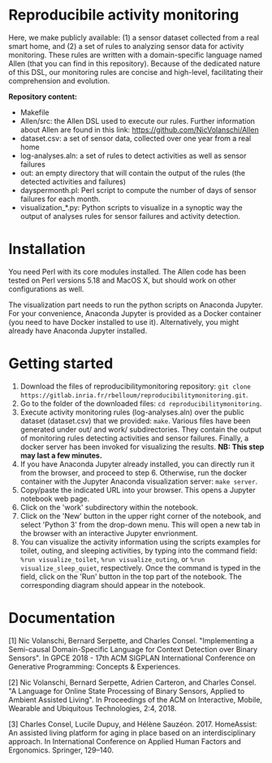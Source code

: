 # Reproducibile activity monitoring
Here, we make publicly available: (1) a sensor dataset collected from a real smart home, and (2) a set of rules 
to analyzing sensor data for activity monitoring. These rules are written with a domain-specific language named Allen (that you can find in this repository). 
Because of the dedicated nature of this DSL, our monitoring rules are concise and high-level, facilitating their comprehension and evolution.

**Repository content:**

- Makefile
- Allen/src: the Allen DSL used to execute our rules. Further information about Allen are found 
in this link: https://github.com/NicVolanschi/Allen
- dataset.csv: a set of sensor data, collected over one year from a real home
- log-analyses.aln: a set of rules to detect activities as well as sensor failures 
- out: an empty directory that will contain the output of the rules (the detected activities and failures)
- dayspermonth.pl: Perl script to compute the number of days of sensor failures for each month.
- visualization_*.py:  Python scripts to visualize in a synoptic way the output of analyses rules for sensor failures and activity detection. 

# Installation 

You need Perl with its core modules installed. The Allen code has been tested on Perl versions 5.18 and MacOS X, 
but should work on other configurations as well. 

The visualization part needs to run the python scripts on Anaconda Jupyter. For your convenience, Anaconda Jupyter is provided as a
Docker container (you need to have Docker installed to use it). Alternatively, you might already have Anaconda Jupyter installed.

# Getting started

1. Download the files of reproducibilitymonitoring repository: `git clone https://gitlab.inria.fr/rbelloum/reproducibilitymonitoring.git`.
2. Go to the folder of the downloaded files: `cd reproducibilitymonitoring`.
3. Execute activity monitoring rules (log-analyses.aln) over the public dataset (dataset.csv) that we provided: `make`.
Various files have been generated under out/ and work/ subdirectories. They contain the output of monitoring rules detecting activities and sensor failures. Finally, a docker server has been invoked for visualizing the results.
  **NB: This step may last a few minutes.**
4. If you have Anaconda Jupyter already installed, you can directly run it from the browser, and proceed to step 6. Otherwise, run the docker container with the Jupyter Anaconda visualization server: `make server`. 
5. Copy/paste the indicated URL into your browser. This opens a Jupyter notebook web page.
6. Click on the 'work' subdirectory within the notebook. 
7. Click on the 'New' button in the upper right corner of the notebook, and select 'Python 3' from the drop-down menu. This will open a new tab in the browser with an interactive Jupyter envrionment.
8. You can visualize the activity information using the scripts examples for toilet, outing, and sleeping activities, by typing into the command field: `%run visualize_toilet`, `%run visualize_outing`, or `%run visualize_sleep_quiet`, respectively. Once the command is typed in the field, click on the 'Run' button in the top part of the notebook. The corresponding diagram should appear in the notebook.


# Documentation 

[1] Nic Volanschi, Bernard Serpette, and Charles Consel. "Implementing a Semi-causal Domain-Specific Language for 
Context Detection over Binary Sensors". In GPCE 2018 - 17th ACM SIGPLAN International Conference on 
Generative Programming: Concepts & Experiences.

[2] Nic Volanschi, Bernard Serpette, Adrien Carteron, and Charles Consel. 
"A Language for Online State Processing of Binary Sensors, Applied to Ambient Assisted Living". 
In Proceedings of the ACM on Interactive, Mobile, Wearable and Ubiquitous Technologies, 2:4, 2018.

[3] Charles Consel, Lucile Dupuy, and Hélène Sauzéon. 2017. HomeAssist: An assisted living platform 
for aging in place based on an interdisciplinary approach. 
In International Conference on Applied Human Factors and Ergonomics. Springer, 129–140.